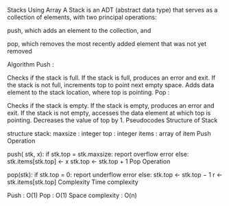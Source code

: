 Stacks Using Array
A Stack is an ADT (abstract data type) that serves as a collection of elements, with two principal operations:

push, which adds an element to the collection, and

pop, which removes the most recently added element that was not yet removed

Algorithm
Push :

Checks if the stack is full.
If the stack is full, produces an error and exit.
If the stack is not full, increments top to point next empty space.
Adds data element to the stack location, where top is pointing.
Pop :

Checks if the stack is empty.
If the stack is empty, produces an error and exit.
If the stack is not empty, accesses the data element at which top is pointing.
Decreases the value of top by 1.
Pseudocodes
Structure of Stack

structure stack:
    maxsize : integer
    top : integer
    items : array of item
Push Operation

push( stk, x):
    if stk.top = stk.maxsize:
        report overflow error
    else:
        stk.items[stk.top] ← x
        stk.top ← stk.top + 1
Pop Operation

pop(stk):
    if stk.top = 0:
        report underflow error
    else:
        stk.top ← stk.top − 1
        r ← stk.items[stk.top]
Complexity
Time complexity

Push : O(1)
Pop : O(1)
Space complexity : O(n)